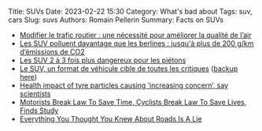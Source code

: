 Title: SUVs
Date: 2023-02-22 15:30
Category: What's bad about
Tags: suv, cars
Slug: suvs
Authors: Romain Pellerin
Summary: Facts on SUVs

- [Modifier le trafic routier : une nécessité pour améliorer la qualité de l’air](https://agirpourlatransition.ademe.fr/particuliers/bureau/deplacements/modifier-trafic-routier-necessite-ameliorer-qualite-lair)
- [Les SUV polluent davantage que les berlines : jusqu'à plus de 200 g/km d’émissions de CO2](https://www.futura-sciences.com/tech/breves/voiture-suv-polluent-davantage-berlines-jusqua-plus-200-g-km-emissions-co2-4521/)
- [Les SUV 2 à 3 fois plus dangereux pour les piétons](https://www.autoplus.fr/pratique/securite-routiere/les-suv-2-a-3-fois-plus-dangereux-pour-les-pietons-347595.html)
- [Le SUV, un format de véhicule cible de toutes les critiques](https://anticiper.org/transition/le-suv-cible-de-toutes-les-critiques.php) ([backup here]({static}/extra/suvs.pdf))
- [Health impact of tyre particles causing ‘increasing concern’, say scientists](https://www.theguardian.com/environment/2023/feb/23/health-impact-tyre-particles-increasing-concern-air-pollution)
- [Motorists Break Law To Save Time, Cyclists Break Law To Save Lives, Finds Study](https://www.forbes.com/sites/carltonreid/2020/09/18/motorists-break-law-to-save-time-cyclists-break-law-to-save-lives-finds-study/)
- [Everything You Thought You Knew About Roads Is A Lie](https://www.youtube.com/watch?v=CVq7XOXkg1U)
